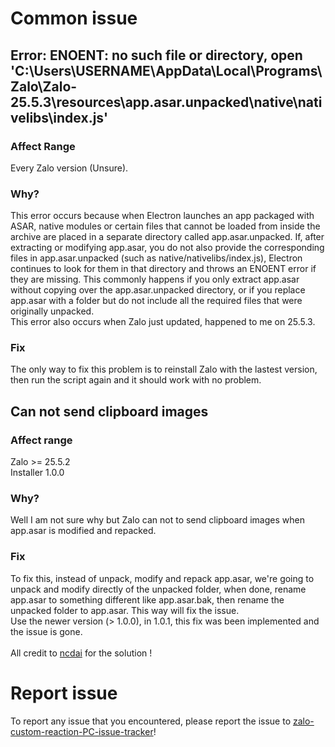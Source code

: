# Common issue
## Error: ENOENT: no such file or directory, open 'C:\Users\USERNAME\AppData\Local\Programs\Zalo\Zalo-25.5.3\resources\app.asar.unpacked\native\nativelibs\index.js'
### Affect Range
Every Zalo version (Unsure).
### Why?
This error occurs because when Electron launches an app packaged with ASAR, native modules or certain files that cannot be loaded from inside the archive are placed in a separate directory called app.asar.unpacked. If, after extracting or modifying app.asar, you do not also provide the corresponding files in app.asar.unpacked (such as native/nativelibs/index.js), Electron continues to look for them in that directory and throws an ENOENT error if they are missing. This commonly happens if you only extract app.asar without copying over the app.asar.unpacked directory, or if you replace app.asar with a folder but do not include all the required files that were originally unpacked.\
This error also occurs when Zalo just updated, happened to me on 25.5.3.
### Fix
The only way to fix this problem is to reinstall Zalo with the lastest version, then run the script again and it should work with no problem.
## Can not send clipboard images
### Affect range
Zalo >= 25.5.2\
Installer 1.0.0
### Why?
Well I am not sure why but Zalo can not to send clipboard images when app.asar is modified and repacked.
### Fix
To fix this, instead of unpack, modify and repack app.asar, we're going to unpack and modify directly of the unpacked folder, when done, rename app.asar to something different like app.asar.bak, then rename the unpacked folder to app.asar. This way will fix the issue. \
Use the newer version (> 1.0.0), in 1.0.1, this fix was been implemented and the issue is gone. \
\
All credit to [ncdai](https://github.com/ncdai) for the solution !
# Report issue
To report any issue that you encountered, please report the issue to
[zalo-custom-reaction-PC-issue-tracker](https://github.com/fynrae/zalo-custom-reaction-PC-issue-tracker)!
